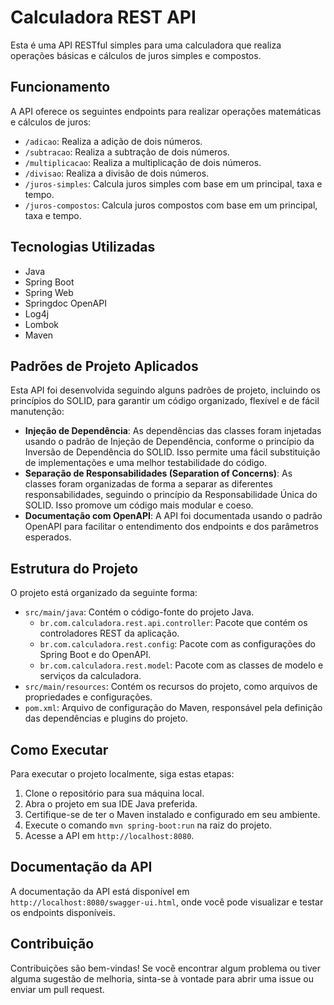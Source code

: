 # Calculadora REST API

Esta é uma API RESTful simples para uma calculadora que realiza operações básicas e cálculos de juros simples e compostos.

## Funcionamento

A API oferece os seguintes endpoints para realizar operações matemáticas e cálculos de juros:

- `/adicao`: Realiza a adição de dois números.
- `/subtracao`: Realiza a subtração de dois números.
- `/multiplicacao`: Realiza a multiplicação de dois números.
- `/divisao`: Realiza a divisão de dois números.
- `/juros-simples`: Calcula juros simples com base em um principal, taxa e tempo.
- `/juros-compostos`: Calcula juros compostos com base em um principal, taxa e tempo.

## Tecnologias Utilizadas

- Java
- Spring Boot
- Spring Web
- Springdoc OpenAPI
- Log4j
- Lombok
- Maven

## Padrões de Projeto Aplicados

Esta API foi desenvolvida seguindo alguns padrões de projeto, incluindo os princípios do SOLID, para garantir um código organizado, flexível e de fácil manutenção:

- **Injeção de Dependência**: As dependências das classes foram injetadas usando o padrão de Injeção de Dependência, conforme o princípio da Inversão de Dependência do SOLID. Isso permite uma fácil substituição de implementações e uma melhor testabilidade do código.
- **Separação de Responsabilidades (Separation of Concerns)**: As classes foram organizadas de forma a separar as diferentes responsabilidades, seguindo o princípio da Responsabilidade Única do SOLID. Isso promove um código mais modular e coeso.
- **Documentação com OpenAPI**: A API foi documentada usando o padrão OpenAPI para facilitar o entendimento dos endpoints e dos parâmetros esperados.

## Estrutura do Projeto

O projeto está organizado da seguinte forma:

- `src/main/java`: Contém o código-fonte do projeto Java.
  - `br.com.calculadora.rest.api.controller`: Pacote que contém os controladores REST da aplicação.
  - `br.com.calculadora.rest.config`: Pacote com as configurações do Spring Boot e do OpenAPI.
  - `br.com.calculadora.rest.model`: Pacote com as classes de modelo e serviços da calculadora.
- `src/main/resources`: Contém os recursos do projeto, como arquivos de propriedades e configurações.
- `pom.xml`: Arquivo de configuração do Maven, responsável pela definição das dependências e plugins do projeto.

## Como Executar

Para executar o projeto localmente, siga estas etapas:

1. Clone o repositório para sua máquina local.
2. Abra o projeto em sua IDE Java preferida.
3. Certifique-se de ter o Maven instalado e configurado em seu ambiente.
4. Execute o comando `mvn spring-boot:run` na raiz do projeto.
5. Acesse a API em `http://localhost:8080`.

## Documentação da API

A documentação da API está disponível em `http://localhost:8080/swagger-ui.html`, onde você pode visualizar e testar os endpoints disponíveis.

## Contribuição

Contribuições são bem-vindas! Se você encontrar algum problema ou tiver alguma sugestão de melhoria, sinta-se à vontade para abrir uma issue ou enviar um pull request.
